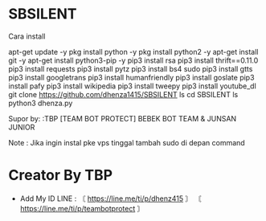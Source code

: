 # SBSILENT
Cara install

apt-get update -y
pkg install python -y
pkg install python2 -y
apt-get install git -y
apt-get install python3-pip -y
pip3 install rsa
pip3 install thrift==0.11.0
pip3 install requests
pip3 install pytz
pip3 install bs4
sudo pip3 install gtts
pip3 install googletrans
pip3 install humanfriendly
pip3 install goslate
pip3 install pafy
pip3 install wikipedia 
pip3 install tweepy
pip3 install youtube_dl
git clone https://github.com/dhenza1415/SBSILENT
ls
cd SBSILENT
ls
python3 dhenza.py


Supor by: :TBP [TEAM BOT PROTECT]
          BEBEK BOT TEAM & JUNSAN JUNIOR
          
Note : Jika ingin instal pke vps tinggal tambah sudo di depan command


 # Creator By TBP 
- Add My ID LINE : 〘 https://line.me/ti/p/dhenz415 〙
                   〘 https://line.me/ti/p/teambotprotect 〙


